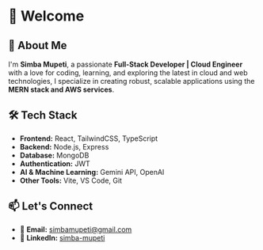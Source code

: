 # 👋 Welcome

## 🚀 About Me

I'm **Simba Mupeti**, a passionate **Full-Stack Developer | Cloud Engineer** with a love for coding, learning, and exploring the latest in cloud and web technologies, I specialize in creating robust, scalable applications using the **MERN stack and AWS services**.  


## 🛠️ Tech Stack

- **Frontend:** React, TailwindCSS, TypeScript  
- **Backend:** Node.js, Express 
- **Database:** MongoDB
- **Authentication:** JWT
- **AI & Machine Learning:** Gemini API, OpenAI
- **Other Tools:** Vite, VS Code, Git


## 📫 Let's Connect

- 📩 **Email:** [simbamupeti@gmail.com](mailto:simbamupeti@gmail.com)  
- 🔗 **LinkedIn:** [simba-mupeti](www.linkedin.com/in/simba-mupeti-7ab12015b)
